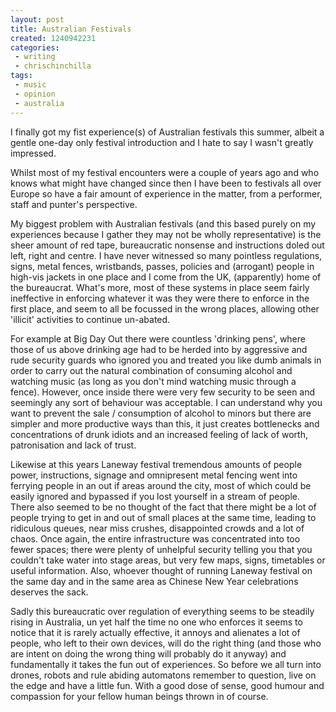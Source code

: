 ```yaml
---
layout: post
title: Australian Festivals
created: 1240942231
categories:
 - writing
 - chrischinchilla
tags:
 - music 
 - opinion 
 - australia
---
```


I finally got my fist experience(s) of Australian festivals this summer, albeit a gentle one-day only festival introduction and I hate to say I wasn't greatly impressed.

Whilst most of my festival encounters were a couple of years ago and who knows what might have changed since then I have been to festivals all over Europe so have a fair amount of experience in the matter, from a performer, staff and punter's perspective.

My biggest problem with Australian festivals (and this based purely on my experiences because I gather they may not be wholly representative) is the sheer amount of red tape, bureaucratic nonsense and instructions doled out left, right and centre. I have never witnessed so many pointless regulations, signs, metal fences, wristbands, passes, policies and (arrogant) people in high-vis jackets in one place and I come from the UK, (apparently) home of the bureaucrat. What's more, most of these systems in place seem fairly ineffective in enforcing whatever it was they were there to enforce in the first place, and seem to all be focussed in the wrong places, allowing other 'illicit' activities to continue un-abated.

For example at Big Day Out there were countless 'drinking pens', where those of us above drinking age had to be herded into by aggressive and rude security guards who ignored you and treated you like dumb animals in order to carry out the natural combination of consuming alcohol and watching music (as long as you don't mind watching music through a fence). However, once inside there were very few security to be seen and seemingly any sort of behaviour was acceptable. I can understand why you want to prevent the sale / consumption of alcohol to minors but there are simpler and more productive ways than this, it just creates bottlenecks and concentrations of drunk idiots and an increased feeling of lack of worth, patronisation and lack of trust.

Likewise at this years Laneway festival tremendous amounts of people power, instructions, signage and omnipresent metal fencing went into ferrying people in an out if areas around the city, most of which could be easily ignored and bypassed if you lost yourself in a stream of people. There also seemed to be no thought of the fact that there might be a lot of people trying to get in and out of small places at the same time, leading to ridiculous queues, near miss crushes, disappointed crowds and a lot of chaos. Once again, the entire infrastructure was concentrated into too fewer spaces; there were plenty of unhelpful security telling you that you couldn't take water into stage areas, but very few maps, signs, timetables or useful information. Also, whoever thought of running Laneway festival on the same day and in the same area as Chinese New Year celebrations deserves the sack.

Sadly this bureaucratic over regulation of everything seems to be steadily rising in Australia, un yet half the time no one who enforces it seems to notice that it is rarely actually effective, it annoys and alienates a lot of people, who left to their own devices, will do the right thing (and those who are intent on doing the wrong thing will probably do it anyway) and fundamentally it takes the fun out of experiences. So before we all turn into drones, robots and rule abiding automatons remember to question, live on the edge and have a little fun. With a good dose of sense, good humour and compassion for your fellow human beings thrown in of course.
